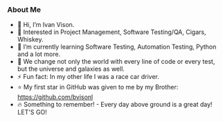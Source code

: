 <h3>About Me</h3>

- 👋 Hi, I’m Ivan Vison.
- 👀 Interested in Project Management, Software Testing/QA, Cigars, Whiskey.
- 🌱 I’m currently learning Software Testing, Automation Testing, Python and a lot more.
- :rocket: We change not only the world with every line of code or every test, but the universe and galaxies as well.
- ⚡ Fun fact: In my other life I was a race car driver.
- ⭐ My first star in GitHub was given to me by my Brother: https://github.com/bvisonl
- 🔥 Something to remember! - Every day above ground is a great day! LET'S GO!


<!---
ivanvison/ivanvison is a ✨ special ✨ repository because its `README.md` (this file) appears on your GitHub profile.
You can click the Preview link to take a look at your changes.
--->
